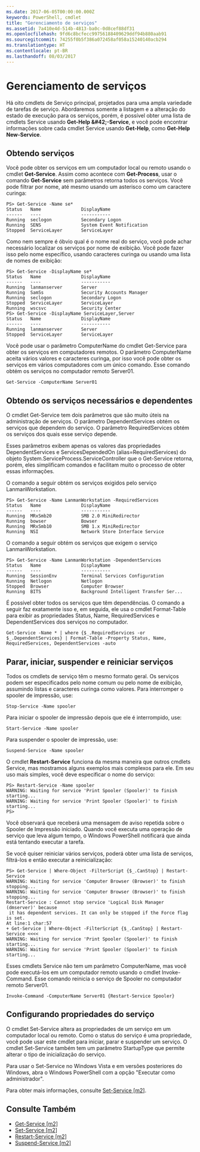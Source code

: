 ```yaml
---
ms.date: 2017-06-05T00:00:00.000Z
keywords: PowerShell, cmdlet
title: "Gerenciamento de serviços"
ms.assetid: 7a410e4d-514b-4813-ba0c-0d8cef88df31
ms.openlocfilehash: 9fd6c8bcfecc99756188409629ddf94b880aab91
ms.sourcegitcommit: 74255f0b5f386a072458af058a15240140acb294
ms.translationtype: HT
ms.contentlocale: pt-BR
ms.lasthandoff: 08/03/2017
---
```

# <a name="managing-services"></a>Gerenciamento de serviços
Há oito cmdlets de Serviço principal, projetados para uma ampla variedade de tarefas de serviço. Abordaremos somente a listagem e a alteração do estado de execução para os serviços, porém, é possível obter uma lista de cmdlets Service usando **Get-Help \&#42;-Service**, e você pode encontrar informações sobre cada cmdlet Service usando **Get-Help<Nome-do-Cmdlet>**, como **Get-Help New-Service**.

## <a name="getting-services"></a>Obtendo serviços
Você pode obter os serviços em um computador local ou remoto usando o cmdlet **Get-Service**. Assim como acontece com **Get-Process**, usar o comando **Get-Service** sem parâmetros retorna todos os serviços. Você pode filtrar por nome, até mesmo usando um asterisco como um caractere curinga:

```
PS> Get-Service -Name se*
Status   Name               DisplayName
------   ----               -----------
Running  seclogon           Secondary Logon
Running  SENS               System Event Notification
Stopped  ServiceLayer       ServiceLayer
```

Como nem sempre é óbvio qual é o nome real do serviço, você pode achar necessário localizar os serviços por nome de exibição. Você pode fazer isso pelo nome específico, usando caracteres curinga ou usando uma lista de nomes de exibição:

```
PS> Get-Service -DisplayName se*
Status   Name               DisplayName
------   ----               -----------
Running  lanmanserver       Server
Running  SamSs              Security Accounts Manager
Running  seclogon           Secondary Logon
Stopped  ServiceLayer       ServiceLayer
Running  wscsvc             Security Center
PS> Get-Service -DisplayName ServiceLayer,Server
Status   Name               DisplayName
------   ----               -----------
Running  lanmanserver       Server
Stopped  ServiceLayer       ServiceLayer
```

Você pode usar o parâmetro ComputerName do cmdlet Get-Service para obter os serviços em computadores remotos. O parâmetro ComputerName aceita vários valores e caracteres curinga, por isso você pode obter os serviços em vários computadores com um único comando. Esse comando obtém os serviços no computador remoto Server01.

```
Get-Service -ComputerName Server01
```

## <a name="getting-required-and-dependent-services"></a>Obtendo os serviços necessários e dependentes
O cmdlet Get-Service tem dois parâmetros que são muito úteis na administração de serviços. O parâmetro DependentServices obtém os serviços que dependem do serviço. O parâmetro RequiredServices obtém os serviços dos quais esse serviço depende.

Esses parâmetros exibem apenas os valores das propriedades DependentServices e ServicesDependedOn (alias=RequiredServices) do objeto System.ServiceProcess.ServiceController que o Get-Service retorna, porém, eles simplificam comandos e facilitam muito o processo de obter essas informações.

O comando a seguir obtém os serviços exigidos pelo serviço LanmanWorkstation.

```
PS> Get-Service -Name LanmanWorkstation -RequiredServices
Status   Name               DisplayName
------   ----               -----------
Running  MRxSmb20           SMB 2.0 MiniRedirector
Running  bowser             Bowser
Running  MRxSmb10           SMB 1.x MiniRedirector
Running  NSI                Network Store Interface Service
```

O comando a seguir obtém os serviços que exigem o serviço LanmanWorkstation.

```
PS> Get-Service -Name LanmanWorkstation -DependentServices
Status   Name               DisplayName
------   ----               -----------
Running  SessionEnv         Terminal Services Configuration
Running  Netlogon           Netlogon
Stopped  Browser            Computer Browser
Running  BITS               Background Intelligent Transfer Ser...
```

É possível obter todos os serviços que têm dependências. O comando a seguir faz exatamente isso e, em seguida, ele usa o cmdlet Format-Table para exibir as propriedades Status, Name, RequiredServices e DependentServices dos serviços no computador.

```
Get-Service -Name * | where {$_.RequiredServices -or $_.DependentServices} | Format-Table -Property Status, Name, RequiredServices, DependentServices -auto
```

## <a name="stopping-starting-suspending-and-restarting-services"></a>Parar, iniciar, suspender e reiniciar serviços
Todos os cmdlets de serviço têm o mesmo formato geral. Os serviços podem ser especificados pelo nome comum ou pelo nome de exibição, assumindo listas e caracteres curinga como valores. Para interromper o spooler de impressão, use:

```
Stop-Service -Name spooler
```

Para iniciar o spooler de impressão depois que ele é interrompido, use:

```
Start-Service -Name spooler
```

Para suspender o spooler de impressão, use:

```
Suspend-Service -Name spooler
```

O cmdlet **Restart-Service** funciona da mesma maneira que outros cmdlets Service, mas mostramos alguns exemplos mais complexos para ele. Em seu uso mais simples, você deve especificar o nome do serviço:

```
PS> Restart-Service -Name spooler
WARNING: Waiting for service 'Print Spooler (Spooler)' to finish starting...
WARNING: Waiting for service 'Print Spooler (Spooler)' to finish starting...
PS>
```

Você observará que receberá uma mensagem de aviso repetida sobre o Spooler de Impressão iniciado. Quando você executa uma operação de serviço que leva algum tempo, o Windows PowerShell notificará que ainda está tentando executar a tarefa.

Se você quiser reiniciar vários serviços, poderá obter uma lista de serviços, filtrá-los e então executar a reinicialização:

```
PS> Get-Service | Where-Object -FilterScript {$_.CanStop} | Restart-Service
WARNING: Waiting for service 'Computer Browser (Browser)' to finish stopping...
WARNING: Waiting for service 'Computer Browser (Browser)' to finish stopping...
Restart-Service : Cannot stop service 'Logical Disk Manager (dmserver)' because
 it has dependent services. It can only be stopped if the Force flag is set.
At line:1 char:57
+ Get-Service | Where-Object -FilterScript {$_.CanStop} | Restart-Service <<<<
WARNING: Waiting for service 'Print Spooler (Spooler)' to finish starting...
WARNING: Waiting for service 'Print Spooler (Spooler)' to finish starting...
```

Esses cmdlets Service não tem um parâmetro ComputerName, mas você pode executá-los em um computador remoto usando o cmdlet Invoke-Command. Esse comando reinicia o serviço de Spooler no computador remoto Server01.

```
Invoke-Command -ComputerName Server01 {Restart-Service Spooler}
```

## <a name="setting-service-properties"></a>Configurando propriedades do serviço
O cmdlet Set-Service altera as propriedades de um serviço em um computador local ou remoto. Como o status do serviço é uma propriedade, você pode usar este cmdlet para iniciar, parar e suspender um serviço. O cmdlet Set-Service também tem um parâmetro StartupType que permite alterar o tipo de inicialização do serviço.

Para usar o Set-Service no Windows Vista e em versões posteriores do Windows, abra o Windows PowerShell com a opção "Executar como administrador".

Para obter mais informações, consulte [Set-Service [m2]](https://technet.microsoft.com/en-us/library/b71e29ed-372b-4e32-a4b7-5eb6216e56c3).

## <a name="see-also"></a>Consulte Também
- [Get-Service [m2]](https://technet.microsoft.com/en-us/library/0a09cb22-0a1c-4a79-9851-4e53075f9cf6)
- [Set-Service [m2]](https://technet.microsoft.com/en-us/library/b71e29ed-372b-4e32-a4b7-5eb6216e56c3)
- [Restart-Service [m2]](https://technet.microsoft.com/en-us/library/45acf50d-2277-4523-baf7-ce7ced977d0f)
- [Suspend-Service [m2]](https://technet.microsoft.com/en-us/library/c8492b87-0e21-4faf-8054-3c83c2ec2826)

